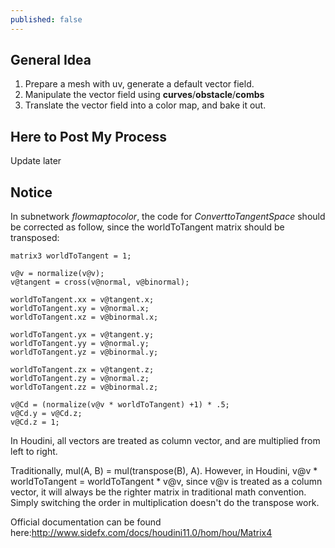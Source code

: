 ```yaml
---
published: false
---
```

## General Idea

1. Prepare a mesh with uv, generate a default vector field.
2. Manipulate the vector field using **curves**/**obstacle**/**combs**
3. Translate the vector field into a color map, and bake it out.

## Here to Post My Process
Update later

## Notice

In subnetwork _flowmaptocolor_, the code for _ConverttoTangentSpace_ should be corrected as follow, since the worldToTangent matrix should be transposed:
~~~
matrix3 worldToTangent = 1; 

v@v = normalize(v@v);
v@tangent = cross(v@normal, v@binormal);

worldToTangent.xx = v@tangent.x; 
worldToTangent.xy = v@normal.x; 
worldToTangent.xz = v@binormal.x;  

worldToTangent.yx = v@tangent.y; 
worldToTangent.yy = v@normal.y; 
worldToTangent.yz = v@binormal.y;  

worldToTangent.zx = v@tangent.z; 
worldToTangent.zy = v@normal.z; 
worldToTangent.zz = v@binormal.z;  

v@Cd = (normalize(v@v * worldToTangent) +1) * .5;
v@Cd.y = v@Cd.z; 
v@Cd.z = 1; 
~~~

In Houdini, all vectors are treated as column vector, and are multiplied from left to right.

Traditionally, mul(A, B) = mul(transpose(B), A). However, in Houdini, v@v * worldToTangent = worldToTangent * v@v, since v@v is treated as a column vector, it will always be the righter matrix in traditional math convention. Simply switching the order in multiplication doesn't do the transpose work.

Official documentation can be found here:http://www.sidefx.com/docs/houdini11.0/hom/hou/Matrix4